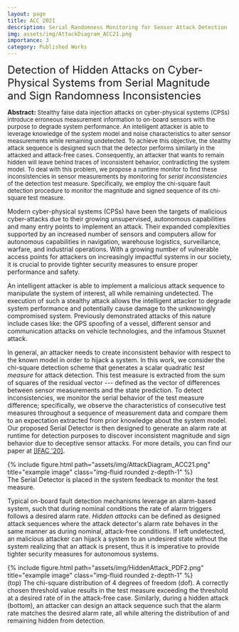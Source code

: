 ```yaml
---
layout: page
title: ACC 2021
description: Serial Randomness Monitoring for Sensor Attack Detection
img: assets/img/AttackDiagram_ACC21.png
importance: 3
category: Published Works
---
```



<font size="+2.6">Detection of Hidden Attacks on Cyber-Physical Systems from Serial Magnitude and Sign Randomness Inconsistencies</font>
<br/>

<p style="font-size:13px"><span style="font-size:14px"><b>Abstract:</b></span> Stealthy false data injection attacks on cyber-physical systems (CPSs) introduce erroneous measurement information to on-board sensors with the purpose to degrade system performance. An intelligent attacker is able to leverage knowledge of the system model and noise characteristics to alter sensor measurements while remaining undetected. To achieve this objective, the stealthy attack sequence is designed such that the detector performs  similarly in the attacked and attack-free cases. Consequently, an attacker that wants to remain hidden will leave behind traces of inconsistent behavior, contradicting the system model. To deal with this problem, we propose a runtime monitor to find these inconsistencies in sensor measurements by monitoring for <i>serial inconsistencies</i> of the detection test measure. Specifically, we employ the chi-square fault detection procedure to monitor the magnitude and signed sequence of its chi-square test measure.</p>


Modern cyber-physical systems (CPSs) have been the targets of malicious cyber-attacks due to their growing unsupervised, autonomous capabilities and many entry points to implement an attack. Their expanded complexities supported by an increased number of sensors and computers allow for autonomous capabilities in navigation, warehouse logistics, surveillance, warfare, and industrial operations. With a growing number of vulnerable access points for attackers on increasingly impactful systems in our society, it is crucial to provide tighter security measures to ensure proper performance and safety.

An intelligent attacker is able to implement a malicious attack sequence to manipulate the system of interest, all while remaining undetected. The execution of such a stealthy attack allows the intelligent attacker to degrade system performance and potentially cause damage to the unknowingly compromised system. Previously demonstrated attacks of this nature include cases like: the GPS spoofing of a vessel, different sensor and communication attacks on vehicle technologies, and the infamous Stuxnet attack.

In general, an attacker needs to create inconsistent behavior with respect to the known model in order to hijack a system. In this work, we consider the chi-square detection scheme that generates a scalar quadratic <i>test measure</i> for attack detection. This test measure is extracted from the sum of squares of the residual vector --- defined as the vector of differences between sensor measurements and the state prediction. To detect inconsistencies, we monitor the serial behavior of the test measure difference; specifically, we observe the characteristics of consecutive test measures throughout a sequence of measurement data and compare them to an expectation extracted from prior knowledge about the system model. Our proposed Serial Detector is then designed to generate an alarm rate at runtime for detection purposes to discover inconsistent magnitude and sign behavior due to deceptive sensor attacks. For more details, you can find our paper at <a href="https://ieeexplore.ieee.org/document/9482962" target="_blank" rel="noopener noreferrer">[IFAC '20]</a>.


<div class="row row-cols-1 justify-content-center">
    <!-- <div class="col-sm mt-3 mt-md-0"> -->
    <div class="col-7">
        {% include figure.html path="assets/img/AttackDiagram_ACC21.png" title="example image" class="img-fluid rounded z-depth-1" %}
    </div>
</div>
<div class="caption">
    The Serial Detector is placed in the system feedback to monitor the test measure.
</div>



Typical on-board fault detection mechanisms leverage an alarm-based system, such that during nominal conditions the rate of alarm triggers follows a desired alarm rate. <i>Hidden attacks</i> can be defined as designed attack sequences where the attack detector's alarm rate behaves in the same manner as during nominal, attack-free conditions. If left undetected, an malicious attacker can hijack a system to an undesired state without the system realizing that an attack is present, thus it is imperative to provide tighter security measures for autonomous systems.

<div class="row row-cols-1 justify-content-center">
    <!-- <div class="col-sm mt-3 mt-md-0"> -->
    <div class="col-7">
        {% include figure.html path="assets/img/HiddenAttack_PDF2.png" title="example image" class="img-fluid rounded z-depth-1" %}
    </div>
</div>
<div class="caption">
    (top) The chi-square distribution of 4 degrees of freedom (dof). A correctly chosen threshold value results in the test measure exceeding the threshold at a desired rate of in the attack-free case. Similarly, during a hidden attack (bottom), an attacker can design an attack sequence such that the alarm rate matches the desired alarm rate, all while altering the distribution of and remaining hidden from detection.
</div>

